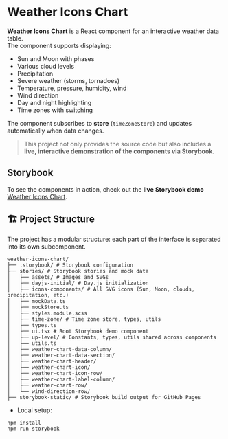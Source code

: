 # Weather Icons Chart

**Weather Icons Chart** is a React component for an interactive weather data table.  
The component supports displaying:

- Sun and Moon with phases
- Various cloud levels
- Precipitation
- Severe weather (storms, tornadoes)
- Temperature, pressure, humidity, wind
- Wind direction
- Day and night highlighting
- Time zones with switching

The component subscribes to **store** (`timeZoneStore`) and updates automatically when data changes.

> This project not only provides the source code but also includes a **live, interactive demonstration of the components via Storybook**.

## Storybook

To see the components in action, check out the **live Storybook demo** [Weather Icons Chart](https://damir747.github.io/weather-icons-chart/).

## 🏗 Project Structure

The project has a modular structure: each part of the interface is separated into its own subcomponent.

```text
weather-icons-chart/
├── .storybook/ # Storybook configuration
├── stories/ # Storybook stories and mock data
│   ├── assets/ # Images and SVGs
│   ├── dayjs-initial/ # Day.js initialization
│   ├── icons-components/ # All SVG icons (Sun, Moon, clouds, precipitation, etc.)
│   ├── mockData.ts
│   ├── mockStore.ts
│   ├── styles.module.scss
│   ├── time-zone/ # Time zone store, types, utils
│   ├── types.ts
│   ├── ui.tsx # Root Storybook demo component
│   ├── up-level/ # Constants, types, utils shared across components
│   ├── utils.ts
│   ├── weather-chart-data-column/
│   ├── weather-chart-data-section/
│   ├── weather-chart-header/
│   ├── weather-chart-icon/
│   ├── weather-chart-icon-row/
│   ├── weather-chart-label-column/
│   ├── weather-chart-row/
│   └── wind-direction-row/
├── storybook-static/ # Storybook build output for GitHub Pages
```

- Local setup:

```bash
npm install
npm run storybook
```

